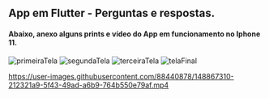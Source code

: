 <div>
  <h2>
    App em Flutter - Perguntas e respostas.
  </h2>
</div>

<div>
  <h4>
    Abaixo, anexo alguns prints e vídeo do App em funcionamento no Iphone 11.
  </h4>
</div>

![primeiraTela](https://user-images.githubusercontent.com/88440878/148867588-272948be-ab75-4287-ad24-7ef91578d7f1.png)
![segundaTela](https://user-images.githubusercontent.com/88440878/148867600-ae914572-73dc-4b54-9848-f5896b1f04c7.png)
![terceiraTela](https://user-images.githubusercontent.com/88440878/148867605-c1f3c9d6-30e6-400d-a769-c0114f86afe5.png)
![telaFinal](https://user-images.githubusercontent.com/88440878/148867616-5bc5974a-6097-4261-baa1-0711d14ac62f.png)

https://user-images.githubusercontent.com/88440878/148867310-212321a9-5f43-49ad-a6b9-764b550e79af.mp4
